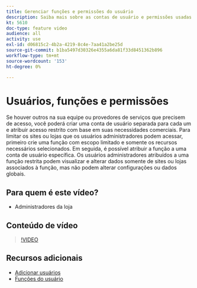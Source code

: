 ```yaml
---
title: Gerenciar funções e permissões do usuário
description: Saiba mais sobre as contas de usuário e permissões usadas para controlar o acesso ao [!DNL Commerce] site e armazene dados no Administrador.
kt: 5610
doc-type: feature video
audience: all
activity: use
exl-id: d06815c2-4b2a-4219-8c4e-7aa41a2be25d
source-git-commit: b1ba5497d30326e4355a6da81f33d8451362b896
workflow-type: tm+mt
source-wordcount: '153'
ht-degree: 0%

---
```


# Usuários, funções e permissões

Se houver outros na sua equipe ou provedores de serviços que precisem de acesso, você poderá criar uma conta de usuário separada para cada um e atribuir acesso restrito com base em suas necessidades comerciais. Para limitar os sites ou lojas que os usuários administradores podem acessar, primeiro crie uma função com escopo limitado e somente os recursos necessários selecionados. Em seguida, é possível atribuir a função a uma conta de usuário específica. Os usuários administradores atribuídos a uma função restrita podem visualizar e alterar dados somente de sites ou lojas associados à função, mas não podem alterar configurações ou dados globais.

## Para quem é este vídeo?

- Administradores da loja

## Conteúdo de vídeo

>[!VIDEO](https://video.tv.adobe.com/v/343654?quality=12&learn=on)

## Recursos adicionais

- [Adicionar usuários](https://docs.magento.com/user-guide/system/permissions-users-all.html)
- [Funções do usuário](https://docs.magento.com/user-guide/system/permissions-user-roles.html)
